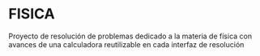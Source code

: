 # FISICA
Proyecto de resolución de problemas dedicado a la materia de física con avances de una calculadora reutilizable en cada interfaz de resolución
